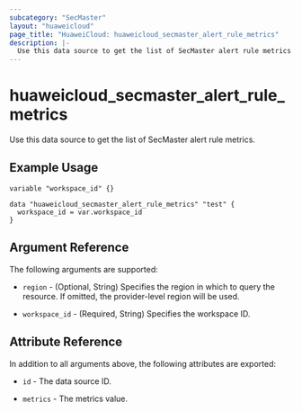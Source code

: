```yaml
---
subcategory: "SecMaster"
layout: "huaweicloud"
page_title: "HuaweiCloud: huaweicloud_secmaster_alert_rule_metrics"
description: |-
  Use this data source to get the list of SecMaster alert rule metrics.
---
```


# huaweicloud_secmaster_alert_rule_metrics

Use this data source to get the list of SecMaster alert rule metrics.

## Example Usage

```hcl
variable "workspace_id" {}

data "huaweicloud_secmaster_alert_rule_metrics" "test" {
  workspace_id = var.workspace_id
}
```

## Argument Reference

The following arguments are supported:

* `region` - (Optional, String) Specifies the region in which to query the resource.
  If omitted, the provider-level region will be used.

* `workspace_id` - (Required, String) Specifies the workspace ID.

## Attribute Reference

In addition to all arguments above, the following attributes are exported:

* `id` - The data source ID.

* `metrics` - The metrics value.
